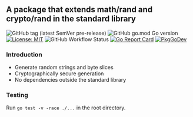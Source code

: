 ## A package that extends math/rand and crypto/rand in the standard library

![GitHub tag (latest SemVer pre-release)](https://img.shields.io/github/v/tag/gofor-little/xrand?include_prereleases)
![GitHub go.mod Go version](https://img.shields.io/github/go-mod/go-version/gofor-little/xrand)
[![License: MIT](https://img.shields.io/badge/License-MIT-yellow.svg)](https://raw.githubusercontent.com/gofor-little/xrand/main/LICENSE)
![GitHub Workflow Status](https://img.shields.io/github/workflow/status/gofor-little/xrand/CI)
[![Go Report Card](https://goreportcard.com/badge/github.com/gofor-little/xrand)](https://goreportcard.com/report/github.com/gofor-little/xrand)
[![PkgGoDev](https://pkg.go.dev/badge/github.com/gofor-little/xrand)](https://pkg.go.dev/github.com/gofor-little/xrand)

### Introduction
* Generate random strings and byte slices
* Cryptographically secure generation
* No dependencies outside the standard library

### Testing
Run ```go test -v -race ./...``` in the root directory.
